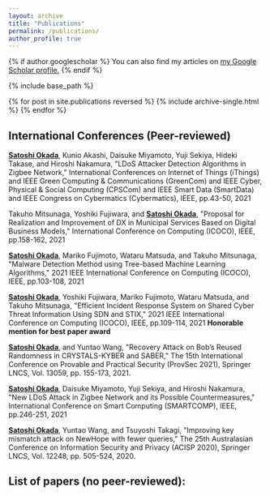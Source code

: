 ```yaml
---
layout: archive
title: "Publications"
permalink: /publications/
author_profile: true
---
```


{% if author.googlescholar %}
  You can also find my articles on <u><a href="{{author.googlescholar}}">my Google Scholar profile</a>.</u>
{% endif %}

{% include base_path %}

{% for post in site.publications reversed %}
  {% include archive-single.html %}
{% endfor %}

## International Conferences (Peer-reviewed)
<u>**Satoshi Okada**</u>, Kunio Akashi, Daisuke Miyamoto, Yuji Sekiya, Hideki Takase, and Hiroshi Nakamura, "LDoS Attacker Detection Algorithms in Zigbee Network," International Conferences on Internet of Things (iThings) and IEEE Green Computing & Communications (GreenCom) and IEEE Cyber, Physical & Social Computing (CPSCom) and IEEE Smart Data (SmartData) and IEEE Congress on Cybermatics (Cybermatics), IEEE, pp.43-50, 2021

Takuho Mitsunaga, Yoshiki Fujiwara, and <u>**Satoshi Okada**</u>, "Proposal for Realization and Improvement of DX in Municipal Services Based on Digital Business Models," International Conference on Computing (ICOCO), IEEE, pp.158-162, 2021

<u>**Satoshi Okada**</u>, Mariko Fujimoto, Wataru Matsuda, and Takuho Mitsunaga, "Malware Detection Method using Tree-based Machine Learning Algorithms," 2021 IEEE International Conference on Computing (ICOCO), IEEE, pp.103-108, 2021

<u>**Satoshi Okada**</u>, Yoshiki Fujiwara, Mariko Fujimoto, Wataru Matsuda, and Takuho Mitsunaga, "Efficient Incident Response System on Shared Cyber Threat Information Using SDN and STIX," 2021 IEEE International Conference on Computing (ICOCO), IEEE, pp.109-114, 2021 **Honorable mention for best paper award**

<u>**Satoshi Okada**</u>, and Yuntao Wang, "Recovery Attack on Bob’s Reused Randomness in CRYSTALS-KYBER and SABER," The 15th International Conference on Provable and Practical Security (ProvSec 2021), Springer LNCS, Vol. 13059, pp. 155-173, 2021.

<u>**Satoshi Okada**</u>, Daisuke Miyamoto, Yuji Sekiya, and Hiroshi Nakamura, "New LDoS Attack in Zigbee Network and its Possible Countermeasures," International Conference on Smart Computing (SMARTCOMP), IEEE, pp.246-251, 2021

<u>**Satoshi Okada**</u>, Yuntao Wang, and Tsuyoshi Takagi, "Improving key mismatch attack on NewHope with fewer queries," The 25th Australasian Conference on Information Security and Privacy (ACISP 2020), Springer LNCS, Vol. 12248, pp. 505-524, 2020.

## List of papers (no peer-reviewed):
